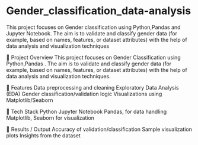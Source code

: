 # Gender_classification_data-analysis
This project focuses on Gender classification using Python,Pandas and Jupyter Notebook. The aim is to validate and classify gender data (for example, based on names, features, or dataset attributes) with the help of data analysis  and visualization techniques

🔹 Project Overview
      This project focuses on Gender Classification using Python,Pandas .
      The aim is to validate and classify gender data (for example, based on names, features, or dataset attributes) with the help of data analysis and visualization techniques.

🔹 Features
      Data preprocessing and cleaning
      Exploratory Data Analysis (EDA)
      Gender classification/validation logic
      Visualizations using Matplotlib/Seaborn

🔹 Tech Stack
       Python
       Jupyter Notebook
      Pandas,  for data handling
      Matplotlib, Seaborn for visualization

🔹 Results / Output
      Accuracy of validation/classification
     Sample visualization plots
     Insights from the dataset
